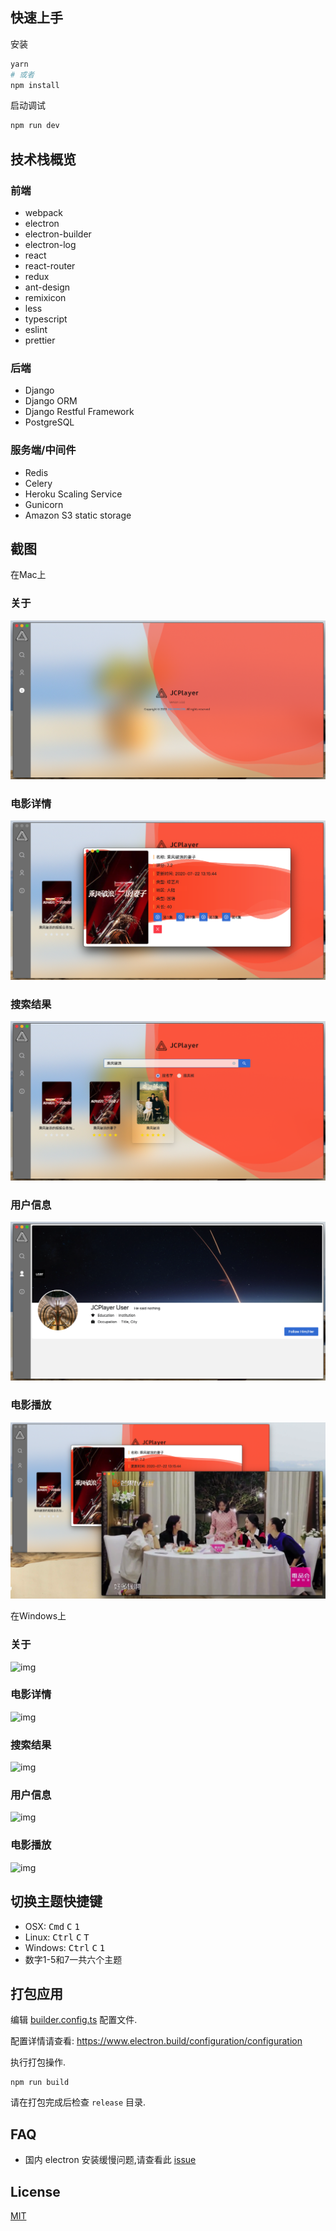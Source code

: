 ## 快速上手

安装

```bash
yarn
# 或者
npm install
```

启动调试

```bash
npm run dev
```

## 技术栈概览


### 前端
- webpack
- electron
- electron-builder
- electron-log
- react
- react-router
- redux
- ant-design
- remixicon
- less
- typescript
- eslint
- prettier
### 后端
- Django
- Django ORM
- Django Restful Framework
- PostgreSQL
### 服务端/中间件
- Redis
- Celery
- Heroku Scaling Service
- Gunicorn
- Amazon S3 static storage


## 截图

在Mac上
### 关于
![img](https://github.com/JIACHENG135/JCPlayer/blob/master/assets/demo-jpg/About.png)
### 电影详情
![img](https://github.com/JIACHENG135/JCPlayer/blob/master/assets/demo-jpg/Details.png)
### 搜索结果
![img](https://github.com/JIACHENG135/JCPlayer/blob/master/assets/demo-jpg/Results.png)
### 用户信息
![img](https://github.com/JIACHENG135/JCPlayer/blob/master/assets/demo-jpg/UserPage.png)
### 电影播放
![img](https://github.com/JIACHENG135/JCPlayer/blob/master/assets/demo-jpg/Play.png)


在Windows上
### 关于
![img](https://github.com/JIACHENG135/Electron-React-Book-Searcher/blob/master/assets/demo-jpg/Mac%20-%20About.png)
### 电影详情
![img](https://github.com/JIACHENG135/Electron-React-Book-Searcher/blob/master/assets/demo-jpg/Mac%20-%20Search.png)
### 搜索结果
![img](https://github.com/JIACHENG135/Electron-React-Book-Searcher/blob/master/assets/demo-jpg/Mac%20-%20Detail.png)
### 用户信息
![img](https://github.com/JIACHENG135/Electron-React-Book-Searcher/blob/master/assets/demo-jpg/Mac%20-%20UserProfile.png)
### 电影播放
![img](https://github.com/JIACHENG135/Electron-React-Book-Searcher/blob/master/assets/demo-jpg/Mac%20-%20Preview%20PDF.png)

## 切换主题快捷键
- OSX: <kbd>Cmd</kbd> <kbd>C</kbd> <kbd>1</kbd> 
- Linux: <kbd>Ctrl</kbd> <kbd>C</kbd> <kbd>T</kbd>
- Windows: <kbd>Ctrl</kbd> <kbd>C</kbd> <kbd>1</kbd> 
- 数字1-5和7一共六个主题

## 打包应用

编辑 [builder.config.ts](./build/builder.config.ts) 配置文件.

配置详情请查看: https://www.electron.build/configuration/configuration

执行打包操作.

```
npm run build
```

请在打包完成后检查 `release` 目录.

## FAQ

- 国内 electron 安装缓慢问题,请查看此 [issue](https://github.com/Jiacheng/electron-antd/issues/22)

## License

[MIT](./LICENSE)
